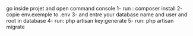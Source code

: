 go inside projet and open command console 
1- run : composer install
2- copie env.exemple to .env
3- and entre your database name and user and root in database
4- run: php artisan key:generate
5- run: php artisan migrate
